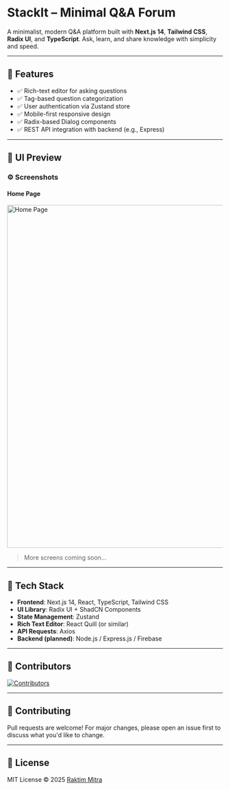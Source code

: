 # StackIt – Minimal Q&A Forum

A minimalist, modern Q&A platform built with **Next.js 14**, **Tailwind CSS**, **Radix UI**, and **TypeScript**. Ask, learn, and share knowledge with simplicity and speed.

---

## 🚀 Features

- ✅ Rich-text editor for asking questions  
- ✅ Tag-based question categorization  
- ✅ User authentication via Zustand store  
- ✅ Mobile-first responsive design  
- ✅ Radix-based Dialog components  
- ✅ REST API integration with backend (e.g., Express)

---

## 📸 UI Preview

### ⚙ Screenshots

#### Home Page  
<img src="snap/Screenshot 2025-07-12 at 4.50.29 PM.png" alt="Home Page" width="800" />

> More screens coming soon...

---

## 🧰 Tech Stack

- **Frontend**: Next.js 14, React, TypeScript, Tailwind CSS  
- **UI Library**: Radix UI + ShadCN Components  
- **State Management**: Zustand  
- **Rich Text Editor**: React Quill (or similar)  
- **API Requests**: Axios  
- **Backend (planned)**: Node.js / Express.js / Firebase  

---

## 👥 Contributors

[![Contributors](https://contrib.rocks/image?repo=Raktim-Mitra/QnA-forum)](https://github.com/Raktim-Mitra/QnA-forum/graphs/contributors)

---

## 🤝 Contributing

Pull requests are welcome! For major changes, please open an issue first to discuss what you'd like to change.

---

## 📄 License

MIT License © 2025 [Raktim Mitra](https://github.com/Raktim-Mitra)
